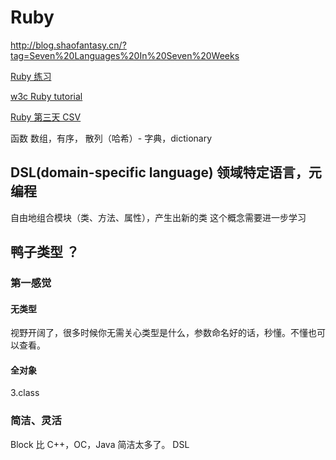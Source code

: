 # Ruby

http://blog.shaofantasy.cn/?tag=Seven%20Languages%20In%20Seven%20Weeks

[Ruby 练习](http://blog.shaofantasy.cn/?tag=Ruby)

[w3c Ruby tutorial](http://www.w3cschool.cc/ruby/ruby-tutorial.html)

[Ruby 第三天 CSV](http://www.bennadel.com/blog/2063-seven-languages-in-seven-weeks-ruby-day-3.htm)

函数
数组，有序，
散列（哈希）- 字典，dictionary

## DSL(domain-specific language) 领域特定语言，元编程
自由地组合模块（类、方法、属性），产生出新的类
这个概念需要进一步学习

## 鸭子类型 ？



### 第一感觉

#### 无类型
视野开阔了，很多时候你无需关心类型是什么，参数命名好的话，秒懂。不懂也可以查看。

#### 全对象
3.class 

### 简洁、灵活
Block 比 C++，OC，Java 简洁太多了。
DSL